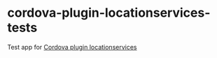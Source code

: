 # cordova-plugin-locationservices-tests
Test app for [Cordova plugin locationservices](https://github.com/louisbl/cordova-plugin-locationservices)
